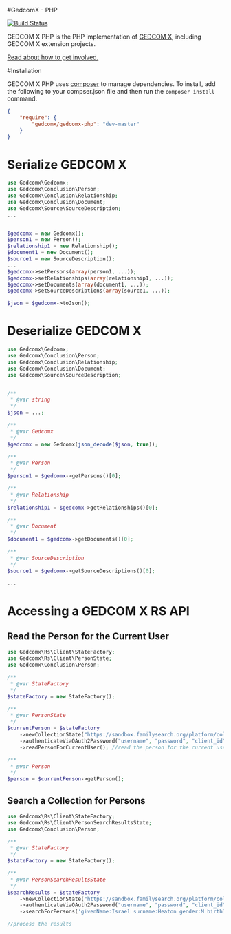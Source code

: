 #GedcomX - PHP

[![Build Status](https://travis-ci.org/FamilySearch/gedcomx-php.svg?branch=master)](https://travis-ci.org/FamilySearch/gedcomx-php)

GEDCOM X PHP is the PHP implementation of [GEDCOM X](http://www.gedcomx.org), including GEDCOM X extension projects.

[Read about how to get involved.](http://www.gedcomx.org/Community.html)

#Installation

GEDCOM X PHP uses [composer](https://getcomposer.org) to manage dependencies. To install, add the following to your compser.json file and then run the `composer install` command.

```json
{
    "require": {
        "gedcomx/gedcomx-php": "dev-master"
    }
}
```

# Serialize GEDCOM X
 
```php
use Gedcomx\Gedcomx;
use Gedcomx\Conclusion\Person;
use Gedcomx\Conclusion\Relationship;
use Gedcomx\Conclusion\Document;
use Gedcomx\Source\SourceDescription;
...


$gedcomx = new Gedcomx();
$person1 = new Person();
$relationship1 = new Relationship();
$document1 = new Document();
$source1 = new SourceDescription();
...
$gedcomx->setPersons(array(person1, ...));
$gedcomx->setRelationships(array(relationship1, ...));
$gedcomx->setDocuments(array(document1, ...));
$gedcomx->setSourceDescriptions(array(source1, ...));

$json = $gedcomx->toJson();
```

# Deserialize GEDCOM X
 
```php
use Gedcomx\Gedcomx;
use Gedcomx\Conclusion\Person;
use Gedcomx\Conclusion\Relationship;
use Gedcomx\Conclusion\Document;
use Gedcomx\Source\SourceDescription;


/**
 * @var string
 */
$json = ...;

/**
 * @var Gedcomx
 */
$gedcomx = new Gedcomx(json_decode($json, true));

/**
 * @var Person
 */
$person1 = $gedcomx->getPersons()[0];

/**
 * @var Relationship
 */
$relationship1 = $gedcomx->getRelationships()[0];

/**
 * @var Document
 */
$document1 = $gedcomx->getDocuments()[0];

/**
 * @var SourceDescription
 */
$source1 = $gedcomx->getSourceDescriptions()[0];

...
```

# Accessing a GEDCOM X RS API

## Read the Person for the Current User

```php
use Gedcomx\Rs\Client\StateFactory;
use Gedcomx\Rs\Client\PersonState;
use Gedcomx\Conclusion\Person;

/**
 * @var StateFactory
 */
$stateFactory = new StateFactory();

/**
 * @var PersonState
 */
$currentPerson = $stateFactory
    ->newCollectionState("https://sandbox.familysearch.org/platform/collections/tree") //read the collection
    ->authenticateViaOAuth2Password("username", "password", "client_id") //authenticate if needed
    ->readPersonForCurrentUser(); //read the person for the current user

/**
 * @var Person
 */
$person = $currentPerson->getPerson();
```


## Search a Collection for Persons

```php
use Gedcomx\Rs\Client\StateFactory;
use Gedcomx\Rs\Client\PersonSearchResultsState;
use Gedcomx\Conclusion\Person;

/**
 * @var StateFactory
 */
$stateFactory = new StateFactory();

/**
 * @var PersonSearchResultsState
 */
$searchResults = $stateFactory
    ->newCollectionState("https://sandbox.familysearch.org/platform/collections/tree") //read the collection
    ->authenticateViaOAuth2Password("username", "password", "client_id") //authenticate if needed
    ->searchForPersons('givenName:Israel surname:Heaton gender:M birthDate:1880'); //search for Israel Heaton, b. 1880

//process the results
```

